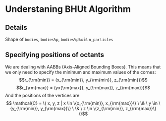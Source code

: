 # Understaning BHUt Algorithm

## Details

Shape of `bodies`, `bodies%p`, `bodies%p%x` is `n_particles`

## Specifying positions of octants

We are dealing with AABBs (Axis-Aligned Bounding Boxes).
This means that we only need to specify the minimum and maximum values of the cornes:
$$r_{\rm{min}} = (x_{\rm{min}}, y_{\rm{min}}, z_{\rm{min}})$$
$$r_{\rm{max}} = (yx{\rm{max}}, y_{\rm{max}}, z_{\rm{max}})$$
And the positions of the vertices are
$$ \mathcal{C} = 
\{ x, y, z | 
x \in \{x_{\rm{min}}, x_{\rm{max}}\} \ \& \  
y \in \{y_{\rm{min}}, y_{\rm{max}}\} \ \& \  
z \in \{z_{\rm{min}}, z_{\rm{max}}\} 
\}$$
